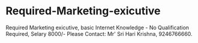 # Required-Marketing-exicutive
Required Marketing exicutive,  basic Internet Knowledge - No Qualification Required,  Selary 8000/-
Please Contact: Mr' Sri Hari Krishna, 9246766660.
